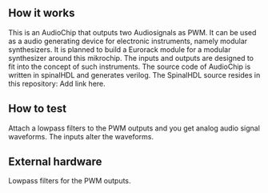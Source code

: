 <!---

This file is used to generate your project datasheet. Please fill in the information below and delete any unused
sections.

You can also include images in this folder and reference them in the markdown. Each image must be less than
512 kb in size, and the combined size of all images must be less than 1 MB.
-->

## How it works

This is an AudioChip that outputs two Audiosignals as PWM. It can be used as a audio generating device for electronic instruments, namely modular synthesizers. It is planned to build a Eurorack module for a modular synthesizer around this mikrochip. The inputs and outputs are designed to fit into the concept of such instruments. The source code of AudioChip is written in spinalHDL and generates verilog. The SpinalHDL source resides in this repository: Add link here.

## How to test

Attach a lowpass filters to the PWM outputs and you get analog audio signal waveforms. The inputs alter the waveforms.

## External hardware

Lowpass filters for the PWM outputs.
